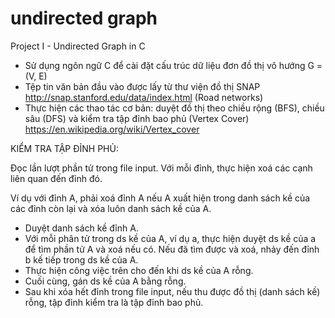 # undirected graph
Project I - Undirected Graph in C

- Sử dụng ngôn ngữ C để cài đặt cấu trúc dữ liệu đơn đồ thị vô hướng G = (V, E)
- Tệp tin văn bản đầu vào được lấy từ thư viện đồ thị SNAP http://snap.stanford.edu/data/index.html (Road networks)
- Thực hiện các thao tác cơ bản: duyệt đồ thị theo chiều rộng (BFS), chiều sâu (DFS) và kiểm tra tập đỉnh bao phủ (Vertex Cover) https://en.wikipedia.org/wiki/Vertex_cover

KIỂM TRA TẬP ĐỈNH PHỦ:


Đọc lần lượt phần tử trong file input. Với mỗi đỉnh, thực hiện xoá các cạnh liên quan đến đỉnh đó.

Ví dụ với đỉnh A, phải xoá đỉnh A nếu A xuất hiện trong danh sách kề của các đỉnh còn lại và xóa luôn danh sách kề của A.
- Duyệt danh sách kề đỉnh A.
- Với mỗi phân tử trong ds kề của A, ví dụ a, thực hiện duyệt ds kề của a để tìm phần tử A và xoá nếu có. Nếu đã tìm được và xoá, nhảy đến đỉnh b kế tiếp trong ds kề của A.
- Thực hiện công việc trên cho đến khi ds kề của A rỗng.
- Cuối cùng, gán ds kề của A bằng rỗng.
- Sau khi xóa hết đỉnh trong file input, nếu thu được đồ thị (danh sách kề) rỗng, tập đỉnh kiểm tra là tập đỉnh bao phủ.
